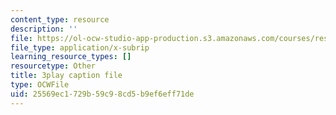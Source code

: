 ```yaml
---
content_type: resource
description: ''
file: https://ol-ocw-studio-app-production.s3.amazonaws.com/courses/res-18-006-calculus-revisited-single-variable-calculus-fall-2010/25569ec1729b59c98cd5b9ef6eff71de_3Dz59nKUafo.vtt
file_type: application/x-subrip
learning_resource_types: []
resourcetype: Other
title: 3play caption file
type: OCWFile
uid: 25569ec1-729b-59c9-8cd5-b9ef6eff71de
---
```

